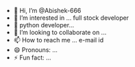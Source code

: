 - 👋 Hi, I’m @Abishek-666
- 👀 I’m interested in ... full stock developer 
- 🌱 python developer...
- 💞️ I’m looking to collaborate on ...
- 📫 How to reach me ... e-mail id
- 😄 Pronouns: ...
- ⚡ Fun fact: ...

<!---
Abishek-666/Abishek-666 is a ✨ special ✨ repository because its `README.md` (this file) appears on your GitHub profile.
You can click the Preview link to take a look at your changes.
--->
